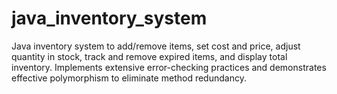 # java_inventory_system
Java inventory system to add/remove items, set cost and price, adjust quantity in stock, track and remove expired items, and display total inventory. Implements extensive error-checking practices and demonstrates effective polymorphism to eliminate method redundancy.
